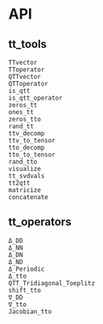 # API

## tt_tools

```@docs
TTvector
TToperator
QTTvector
QTToperator
is_qtt
is_qtt_operator
zeros_tt
ones_tt
zeros_tto
rand_tt
ttv_decomp
ttv_to_tensor
tto_decomp
tto_to_tensor
rand_tto
visualize
tt_svdvals
tt2qtt
matricize
concatenate
```

## tt_operators

```@docs
Δ_DD
Δ_NN
Δ_DN
Δ_ND
Δ_Periodic
Δ_tto
QTT_Tridiagonal_Toeplitz
shift_tto
∇_DD
∇_tto
Jacobian_tto
```

